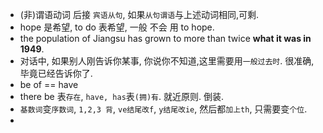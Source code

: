 - (非)谓语动词 后接 `宾语从句`, 如果`从句谓语`与上述动词相同,可剩.
- hope 是希望, to do 表希望, 一般 不会 用 to hope.
- the population of Jiangsu has grown to more than twice **what it was in 1949**.
- 对话中, 如果别人刚告诉你某事, 你说你不知道,这里需要用`一般过去时`. 很准确, 毕竟已经告诉你了.
- be of == have
- there be 表`存在`, `have, has`表`(拥)有`. 就近原则. 倒装.
- `基数词`变`序数词`, `1,2,3 背`, `ve结尾改f`, `y结尾改ie`, 然后都`加上th`, 只需要变`个位`.
- 

